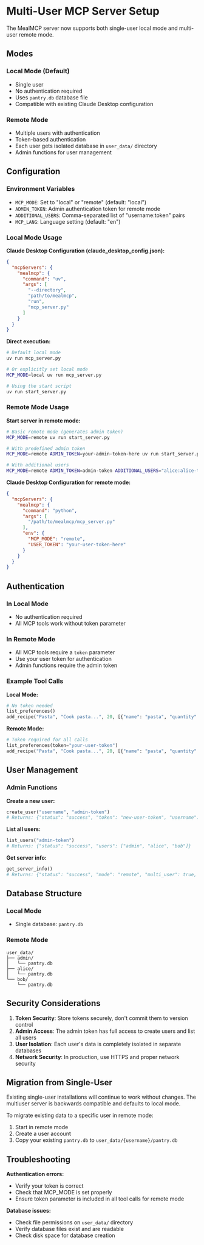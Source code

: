 # Multi-User MCP Server Setup

The MealMCP server now supports both single-user local mode and multi-user remote mode.

## Modes

### Local Mode (Default)
- Single user
- No authentication required
- Uses `pantry.db` database file
- Compatible with existing Claude Desktop configuration

### Remote Mode
- Multiple users with authentication
- Token-based authentication
- Each user gets isolated database in `user_data/` directory
- Admin functions for user management

## Configuration

### Environment Variables

- `MCP_MODE`: Set to "local" or "remote" (default: "local")
- `ADMIN_TOKEN`: Admin authentication token for remote mode
- `ADDITIONAL_USERS`: Comma-separated list of "username:token" pairs
- `MCP_LANG`: Language setting (default: "en")

### Local Mode Usage

**Claude Desktop Configuration (claude_desktop_config.json):**
```json
{
  "mcpServers": {
    "mealmcp": {
      "command": "uv",
      "args": [
        "--directory",
        "path/to/mealmcp",
        "run",
        "mcp_server.py"
      ]
    }
  }
}
```

**Direct execution:**
```bash
# Default local mode
uv run mcp_server.py

# Or explicitly set local mode
MCP_MODE=local uv run mcp_server.py

# Using the start script
uv run start_server.py
```

### Remote Mode Usage

**Start server in remote mode:**
```bash
# Basic remote mode (generates admin token)
MCP_MODE=remote uv run start_server.py

# With predefined admin token
MCP_MODE=remote ADMIN_TOKEN=your-admin-token-here uv run start_server.py

# With additional users
MCP_MODE=remote ADMIN_TOKEN=admin-token ADDITIONAL_USERS="alice:alice-token,bob:bob-token" uv run start_server.py
```

**Claude Desktop Configuration for remote mode:**
```json
{
  "mcpServers": {
    "mealmcp": {
      "command": "python",
      "args": [
        "/path/to/mealmcp/mcp_server.py"
      ],
      "env": {
        "MCP_MODE": "remote",
        "USER_TOKEN": "your-user-token-here"
      }
    }
  }
}
```

## Authentication

### In Local Mode
- No authentication required
- All MCP tools work without token parameter

### In Remote Mode
- All MCP tools require a `token` parameter
- Use your user token for authentication
- Admin functions require the admin token

### Example Tool Calls

**Local Mode:**
```python
# No token needed
list_preferences()
add_recipe("Pasta", "Cook pasta...", 20, [{"name": "pasta", "quantity": 100, "unit": "gram"}])
```

**Remote Mode:**
```python
# Token required for all calls
list_preferences(token="your-user-token")
add_recipe("Pasta", "Cook pasta...", 20, [{"name": "pasta", "quantity": 100, "unit": "gram"}], token="your-user-token")
```

## User Management

### Admin Functions

**Create a new user:**
```python
create_user("username", "admin-token")
# Returns: {"status": "success", "token": "new-user-token", "username": "username"}
```

**List all users:**
```python
list_users("admin-token")
# Returns: {"status": "success", "users": ["admin", "alice", "bob"]}
```

**Get server info:**
```python
get_server_info()
# Returns: {"status": "success", "mode": "remote", "multi_user": true, "authentication_required": true}
```

## Database Structure

### Local Mode
- Single database: `pantry.db`

### Remote Mode
```
user_data/
├── admin/
│   └── pantry.db
├── alice/
│   └── pantry.db
└── bob/
    └── pantry.db
```

## Security Considerations

1. **Token Security**: Store tokens securely, don't commit them to version control
2. **Admin Access**: The admin token has full access to create users and list all users
3. **User Isolation**: Each user's data is completely isolated in separate databases
4. **Network Security**: In production, use HTTPS and proper network security

## Migration from Single-User

Existing single-user installations will continue to work without changes. The multiuser server is backwards compatible and defaults to local mode.

To migrate existing data to a specific user in remote mode:
1. Start in remote mode
2. Create a user account
3. Copy your existing `pantry.db` to `user_data/{username}/pantry.db`

## Troubleshooting

**Authentication errors:**
- Verify your token is correct
- Check that MCP_MODE is set properly
- Ensure token parameter is included in all tool calls for remote mode

**Database issues:**
- Check file permissions on `user_data/` directory
- Verify database files exist and are readable
- Check disk space for database creation